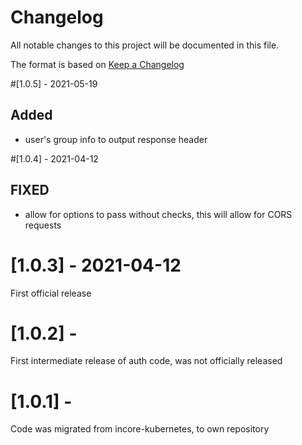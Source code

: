 # Changelog
All notable changes to this project will be documented in this file.

The format is based on [Keep a Changelog](http://keepachangelog.com/en/1.0.0/)

#[1.0.5] - 2021-05-19
## Added
- user's group info to output response header

#[1.0.4] - 2021-04-12
## FIXED
- allow for options to pass without checks, this will allow for CORS requests

# [1.0.3] - 2021-04-12

First official release

# [1.0.2] -

First intermediate release of  auth code, was not officially released

# [1.0.1] -

Code was migrated from incore-kubernetes, to own repository